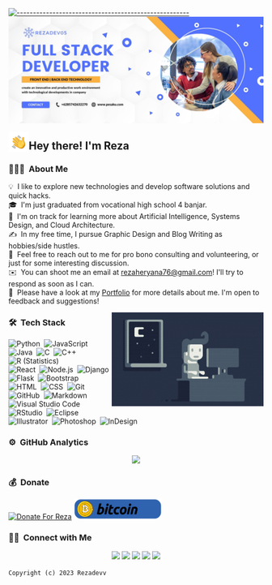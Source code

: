 [![-----------------------------------------------------](https://raw.githubusercontent.com/andreasbm/readme/master/assets/lines/colored.png)](#table-of-contents)
![RezaDev05 Banner](https://github.com/rezadev05/rezadev05/blob/main/assets/banner.jpg?raw=true)

<img alt="Night Coding" src="./assets/Hand%20Wave.gif" width='40' align="left"/><h2>Hey there! I'm Reza</h2>

<!-- ## 👋 &nbsp;Hey there! I'm Reza -->

### 👨🏻‍💻 &nbsp;About Me

💡 &nbsp;I like to explore new technologies and develop software solutions and quick hacks.\
🎓 &nbsp;I'm just graduated from vocational high school 4 banjar.\
🌱 &nbsp;I'm on track for learning more about Artificial Intelligence, Systems Design, and Cloud Architecture.\
✍️ &nbsp;In my free time, I pursue Graphic Design and Blog Writing as hobbies/side hustles.\
💬 &nbsp;Feel free to reach out to me for pro bono consulting and volunteering, or just for some interesting discussion.\
✉️ &nbsp;You can shoot me an email at rezaheryana76@gmail.com! I'll try to respond as soon as I can.\
📄 &nbsp;Please have a look at my [Portfolio](https://null) for more details about me. I'm open to feedback and suggestions!

<img alt="Night Coding" src="https://github.com/rezadev05/rezadev05/blob/main/assets/Night-Coding.gif?raw=true" align="right"/>

### 🛠 &nbsp;Tech Stack

![Python](https://img.shields.io/badge/-Python-05122A?style=flat&logo=python)&nbsp;
![JavaScript](https://img.shields.io/badge/-JavaScript-05122A?style=flat&logo=javascript)&nbsp;
![Java](https://img.shields.io/badge/-Java-05122A?style=flat&logo=Java&logoColor=FFA518)&nbsp;
![C](https://img.shields.io/badge/-C-05122A?style=flat&logo=C&logoColor=A8B9CC)&nbsp;
![C++](https://img.shields.io/badge/-C++-05122A?style=flat&logo=C%2B%2B&logoColor=00599C)&nbsp;
![R (Statistics)](https://img.shields.io/badge/-R-05122A?style=flat&logo=R&logoColor=276DC3)\
![React](https://img.shields.io/badge/-React-05122A?style=flat&logo=react)&nbsp;
![Node.js](https://img.shields.io/badge/-Node.js-05122A?style=flat&logo=node.js)&nbsp;
![Django](https://img.shields.io/badge/-Django-05122A?style=flat&logo=django&logoColor=092E20)&nbsp;
![Flask](https://img.shields.io/badge/-Flask-05122A?style=flat&logo=flask)&nbsp;
![Bootstrap](https://img.shields.io/badge/-Bootstrap-05122A?style=flat&logo=bootstrap&logoColor=563D7C)\
![HTML](https://img.shields.io/badge/-HTML-05122A?style=flat&logo=HTML5)&nbsp;
![CSS](https://img.shields.io/badge/-CSS-05122A?style=flat&logo=CSS3&logoColor=1572B6)&nbsp;
![Git](https://img.shields.io/badge/-Git-05122A?style=flat&logo=git)&nbsp;
![GitHub](https://img.shields.io/badge/-GitHub-05122A?style=flat&logo=github)&nbsp;
![Markdown](https://img.shields.io/badge/-Markdown-05122A?style=flat&logo=markdown)\
![Visual Studio Code](https://img.shields.io/badge/-Visual%20Studio%20Code-05122A?style=flat&logo=visual-studio-code&logoColor=007ACC)&nbsp;
![RStudio](https://img.shields.io/badge/-RStudio-05122A?style=flat&logo=rstudio)&nbsp;
![Eclipse](https://img.shields.io/badge/-Eclipse-05122A?style=flat&logo=eclipse-ide&logoColor=2C2255)\
![Illustrator](https://img.shields.io/badge/-Illustrator-05122A?style=flat&logo=adobe-illustrator)&nbsp;
![Photoshop](https://img.shields.io/badge/-Photoshop-05122A?style=flat&logo=adobe-photoshop)&nbsp;
![InDesign](https://img.shields.io/badge/-InDesign-05122A?style=flat&logo=adobe-indesign)

### ⚙️ &nbsp;GitHub Analytics

<p align="center">
<a href="https://github.com/rezadev05">
  <img height="180em" src="https://github-readme-stats-eight-theta.vercel.app/api?username=rezadev05&show_icons=true&theme=algolia&include_all_commits=true&count_private=true"/>
</a>
</p>

### 💰 &nbsp;Donate

<a href="https://saweria.co/rezadev05" target="_blank"><img src="https://user-images.githubusercontent.com/26188697/180601310-e82c63e4-412b-4c36-b7b5-7ba713c80380.png" alt="Donate For Reza" height="41" width="174"></a>
<a href="https://github.com/rezadev05/rezadev05/blob/main/bitcoin.json" target="_blank"><img src="https://github.com/rezadev05/rezadev05/blob/main/assets/bitcoin.png?raw=true" alt="Donate For Reza" height="41" width="174"></a>

### 🤝🏻 &nbsp;Connect with Me

<p align="center">
<a href="https://www.pesaku.com"><img src="https://img.shields.io/badge/-pesaku.com-3423A6?style=flat&logo=Google-Chrome&logoColor=white"/></a>
<a href="mailto:rezaheryana76@gmail.com"><img src="https://img.shields.io/badge/-rezaheryana76@gmail.com-D14836?style=flat&logo=Gmail&logoColor=white"/></a>
<a href="https://instagram.com/ezaaaa310"><img src="https://img.shields.io/badge/-@ezaaaa310-E4405F?style=flat&logo=Instagram&logoColor=white"/></a>
<a href="https://wa.me/+6285742632270/"><img src="https://img.shields.io/badge/-+6285742632270-34eb55?style=flat&logo=WhatsApp&logoColor=white"/></a>
<a href="https://t.me/ezasarah"><img src="https://img.shields.io/badge/-@ezasarah-33ADE9?style=flat&logo=Telegram&logoColor=white"/></a>
</p>

```Copyright (c) 2023 Rezadevv```
